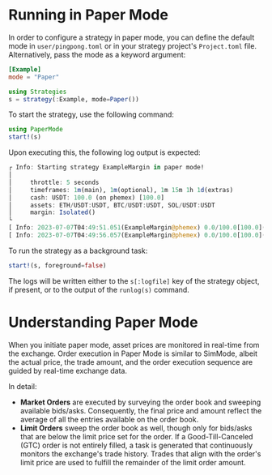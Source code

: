 # Running in Paper Mode
In order to configure a strategy in paper mode, you can define the default mode in `user/pingpong.toml` or in your strategy project's `Project.toml` file. Alternatively, pass the mode as a keyword argument:

```toml
[Example]
mode = "Paper"
```

```julia
using Strategies
s = strategy(:Example, mode=Paper())
```

To start the strategy, use the following command:

```julia
using PaperMode
start!(s)
```

Upon executing this, the following log output is expected:

```julia
┌ Info: Starting strategy ExampleMargin in paper mode!
│
│     throttle: 5 seconds
│     timeframes: 1m(main), 1m(optional), 1m 15m 1h 1d(extras)
│     cash: USDT: 100.0 (on phemex) [100.0]
│     assets: ETH/USDT:USDT, BTC/USDT:USDT, SOL/USDT:USDT
│     margin: Isolated()
└
[ Info: 2023-07-07T04:49:51.051(ExampleMargin@phemex) 0.0/100.0[100.0](USDT), orders: 0/0(+/-) trades: 0/0/0(L/S/Q)
[ Info: 2023-07-07T04:49:56.057(ExampleMargin@phemex) 0.0/100.0[100.0](USDT), orders: 0/0(+/-) trades: 0/0/0(L/S/Q)
```

To run the strategy as a background task:

```julia
start!(s, foreground=false)
```

The logs will be written either to the `s[:logfile]` key of the strategy object, if present, or to the output of the `runlog(s)` command.

# Understanding Paper Mode
When you initiate paper mode, asset prices are monitored in real-time from the exchange. Order execution in Paper Mode is similar to SimMode, albeit the actual price, the trade amount, and the order execution sequence are guided by real-time exchange data.

In detail:
- **Market Orders** are executed by surveying the order book and sweeping available bids/asks. Consequently, the final price and amount reflect the average of all the entries available on the order book.
- **Limit Orders** sweep the order book as well, though only for bids/asks that are below the limit price set for the order. If a Good-Till-Canceled (GTC) order is not entirely filled, a task is generated that continuously monitors the exchange's trade history. Trades that align with the order's limit price are used to fulfill the remainder of the limit order amount.